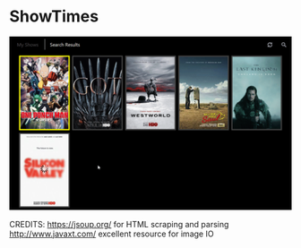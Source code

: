 # ShowTimes
![](example-gif.gif)

CREDITS:
https://jsoup.org/ for HTML scraping and parsing
http://www.javaxt.com/ excellent resource for image IO
